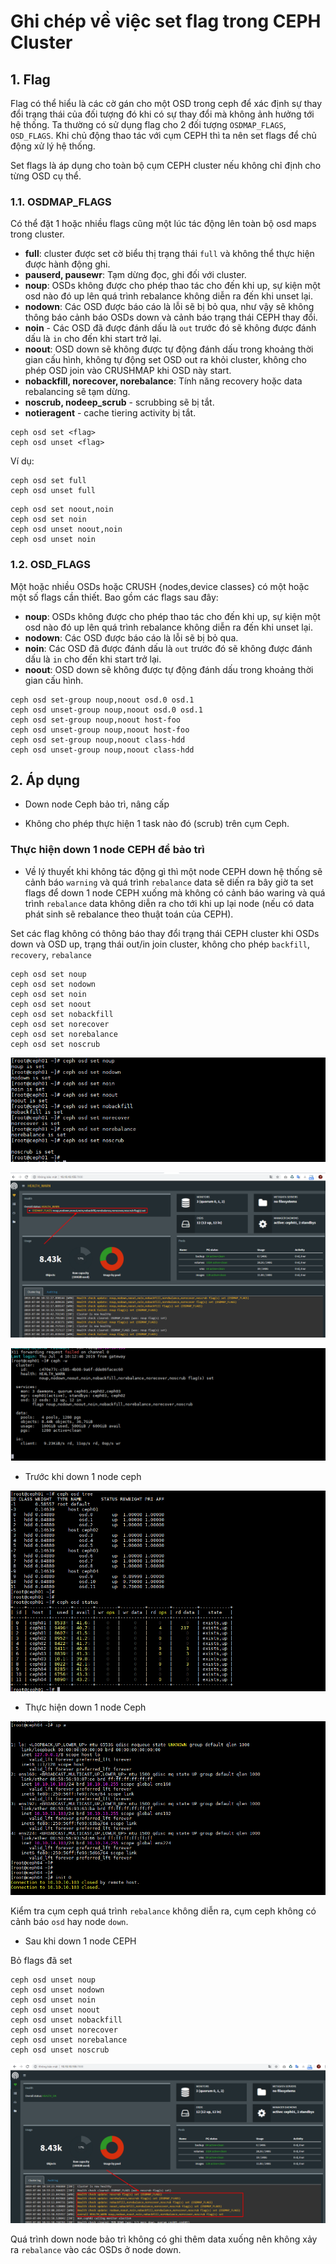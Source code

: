# Ghi chép về việc set flag trong CEPH Cluster

## 1. Flag

Flag có thể hiểu là các cờ gán cho một OSD trong ceph để xác định sự thay đổi trạng thái của đối tượng đó khi có sự thay đổi mà không ảnh hưởng tới hệ thống. Ta thường có sử dụng flag cho 2 đối tượng `OSDMAP_FLAGS`, `OSD_FLAGS`. Khi chủ động thao tác với cụm CEPH thì ta nên set flags để chủ động xử lý hệ thống.

Set flags là áp dụng cho toàn bộ cụm CEPH cluster nếu không chỉ định cho từng OSD cụ thể.

### 1.1. OSDMAP_FLAGS

Có thể đặt 1 hoặc nhiều flags cũng một lúc tác động lên toàn bộ osd maps trong cluster.

- **full**: cluster được set cờ biểu thị trạng thái `full` và không thể thực hiện được hành động ghi.
- **pauserd, pausewr**: Tạm dừng đọc, ghi đối với cluster.
- **noup**: OSDs không được cho phép thao tác cho đến khi up, sự kiện một osd nào đó up lên quá trình rebalance không diễn ra đến khi unset lại.
- **nodown**: Các OSD được báo cáo là lỗi sẽ bị bỏ qua, như vậy sẽ không thông báo cảnh báo OSDs down và cảnh báo trạng thái CEPH thay đổi.
- **noin** - Các OSD đã được đánh dấu là `out` trước đó sẽ không được đánh dấu là `in` cho đến khi start trở lại.
- **noout**: OSD down sẽ không được tự động đánh dấu trong khoảng thời gian cấu hình, không tự động set OSD out ra khỏi cluster, không cho phép OSD join vào CRUSHMAP khi OSD này start.
- **nobackfill, norecover, norebalance**: Tính năng recovery hoặc data rebalancing sẽ tạm dừng.
- **noscrub, nodeep_scrub** - scrubbing sẽ bị tắt.
- **notieragent** - cache tiering activity bị tắt.

```
ceph osd set <flag>
ceph osd unset <flag>
```

Ví dụ:

```
ceph osd set full
ceph osd unset full
```

```
ceph osd set noout,noin
ceph osd set noin
ceph osd unset noout,noin
ceph osd unset noin
```

### 1.2. OSD_FLAGS

Một hoặc nhiều OSDs hoặc CRUSH {nodes,device classes} có một hoặc một số flags cần thiết. Bao gồm các flags sau đây:

- **noup**: OSDs không được cho phép thao tác cho đến khi up, sự kiện một osd nào đó up lên quá trình rebalance không diễn ra đến khi unset lại.
- **nodown**: Các OSD được báo cáo là lỗi sẽ bị bỏ qua.
- **noin**: Các OSD đã được đánh dấu là `out` trước đó sẽ không được đánh dấu là `in` cho đến khi start trở lại.
- **noout**: OSD down sẽ không được tự động đánh dấu trong khoảng thời gian cấu hình.

```
ceph osd set-group noup,noout osd.0 osd.1
ceph osd unset-group noup,noout osd.0 osd.1
ceph osd set-group noup,noout host-foo
ceph osd unset-group noup,noout host-foo
ceph osd set-group noup,noout class-hdd
ceph osd unset-group noup,noout class-hdd
```
## 2. Áp dụng

- Down node Ceph bảo trì, nâng cấp

- Không cho phép thực hiện 1 task nào đó (scrub) trên cụm Ceph.

### Thực hiện down 1 node CEPH để bảo trì

- Về lý thuyết khi không tác động gì thì một node CEPH down hệ thống sẽ cảnh báo `warning` và quá trình `rebalance` data sẽ diến ra bây giờ ta set flags để down 1 node CEPH xuống mà không có cảnh báo waring và quá trình `rebalance` data không diễn ra cho tới khi up lại node (nếu có data phát sinh sẽ rebalance theo thuật toán của CEPH).

Set các flag không có thông báo thay đổi trạng thái CEPH cluster khi OSDs down và OSD up, trạng thái out/in join cluster, không cho phép `backfill`, `recovery`, `rebalance` 

```
ceph osd set noup 
ceph osd set nodown
ceph osd set noin
ceph osd set noout
ceph osd set nobackfill
ceph osd set norecover
ceph osd set norebalance
ceph osd set noscrub
```

![](../images/set-flag-ceph-cluser/Screenshot_103.png)

![](../images/set-flag-ceph-cluser/Screenshot_105.png)

![](../images/set-flag-ceph-cluser/Screenshot_106.png)

+ Trước khi down 1 node ceph

![](../images/set-flag-ceph-cluser/Screenshot_104.png)

+ Thực hiện down 1 node Ceph

![](../images/set-flag-ceph-cluser/Screenshot_107.png)

Kiểm tra cụm ceph quá trình `rebalance` không diễn ra, cụm ceph không có cảnh báo `osd` hay node `down`.

+ Sau khi down 1 node CEPH

Bỏ flags đã set

```
ceph osd unset noup 
ceph osd unset nodown
ceph osd unset noin
ceph osd unset noout
ceph osd unset nobackfill
ceph osd unset norecover
ceph osd unset norebalance
ceph osd unset noscrub
```

![](../images/set-flag-ceph-cluser/Screenshot_108.png)

Quá trình down node bảo trì không có ghi thêm data xuống nên không xảy ra `rebalance` vào các OSDs ở node down.





